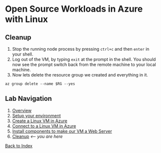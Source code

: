 # Open Source Workloads in Azure with Linux
## Cleanup

1. Stop the running node process by pressing `ctrl+c` and then `enter` in your shell. 
1. Log out of the VM, by typing `exit` at the prompt in the shell. You should now see the prompt switch back from the remote machine to your local machine. 
1. Now lets delete the resource group we created and everything in it.

```
az group delete --name $RG --yes
```

## Lab Navigation
1. [Overview](./)
1. [Setup your environment](./step01.html)
1. [Create a Linux VM in Azure](./step02.html)
1. [Connect to a Linux VM in Azure](./step03.html)
1. [Install components to make our VM a Web Server](./step04.html)
1. [Cleanup](./step05.html) *<-- you are here*

[Back to Index](../../index.html)        